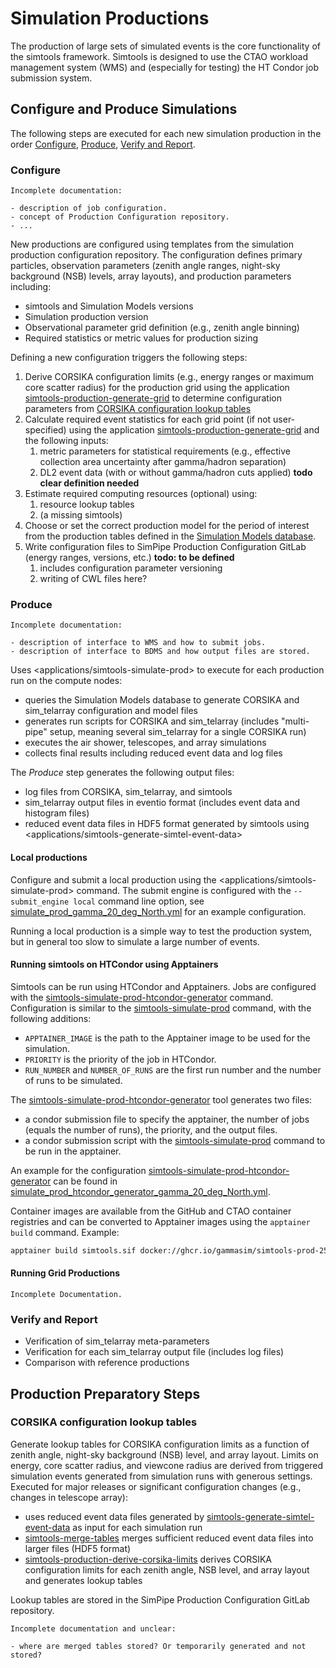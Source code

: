 # Simulation Productions

The production of large sets of simulated events is the core functionality of the simtools framework.
Simtools is designed to use the CTAO workload management system (WMS) and (especially for testing) the HT Condor job submission system.

## Configure and Produce Simulations

The following steps are executed for each new simulation production in the order [Configure](#configure), [Produce](#produce), [Verify and Report](#verify-and-report).

### Configure

```{warning}
Incomplete documentation:

- description of job configuration.
- concept of Production Configuration repository.
- ...
```

New productions are configured using templates from the simulation production configuration repository.
The configuration defines primary particles, observation parameters (zenith angle ranges, night-sky background (NSB) levels, array layouts), and production parameters including:

- simtools and Simulation Models versions
- Simulation production version
- Observational parameter grid definition (e.g., zenith angle binning)
- Required statistics or metric values for production sizing

Defining a new configuration triggers the following steps:

1. Derive CORSIKA configuration limits (e.g., energy ranges or maximum core scatter radius) for the production grid using the application [simtools-production-generate-grid](production_generate_grid) to determine configuration parameters from [CORSIKA configuration lookup tables](#corsika-configuration-lookup-tables)
2. Calculate required event statistics for each grid point (if not user-specified) using the application [simtools-production-generate-grid](production_generate_grid) and the following inputs:
    1. metric parameters for statistical requirements (e.g., effective collection area uncertainty after gamma/hadron separation)
    2. DL2 event data (with or without gamma/hadron cuts applied) **todo clear definition needed**
3. Estimate required computing resources (optional) using:
    1. resource lookup tables
    2. (a missing simtools)
4. Choose or set the correct production model for the period of interest from the production tables defined in the [Simulation Models database](https://gitlab.cta-observatory.org/cta-science/simulations/simulation-model/simulation-models/-/tree/main/simulation-models/productions?ref_type=heads).
5. Write configuration files to SimPipe Production Configuration GitLab (energy ranges, versions, etc.) **todo: to be defined**
    1. includes configuration parameter versioning
    2. writing of CWL files here?

### Produce

```{warning}
Incomplete documentation:

- description of interface to WMS and how to submit jobs.
- description of interface to BDMS and how output files are stored.

```

Uses <applications/simtools-simulate-prod>
to execute for each production run on the compute nodes:

- queries the Simulation Models database to generate CORSIKA and sim_telarray configuration and model files
- generates run scripts for CORSIKA and sim_telarray (includes "multi-pipe" setup, meaning several sim_telarray for a single CORSIKA run)
- executes the air shower, telescopes, and array simulations
- collects final results including reduced event data and log files

The *Produce* step generates the following output files:

- log files from CORSIKA, sim_telarray, and simtools
- sim_telarray output files in eventio format (includes event data and histogram files)
- reduced event data files in HDF5 format generated by simtools using <applications/simtools-generate-simtel-event-data>

#### Local productions

Configure and submit a local production using the <applications/simtools-simulate-prod> command.
The submit engine is configured with the `--submit_engine local` command line option, see
[simulate_prod_gamma_20_deg_North.yml](https://github.com/gammasim/simtools/blob/main/tests/integration_tests/config/simulate_prod_gamma_20_deg_North.yml) for an example configuration.

Running a local production is a simple way to test the production system, but in general too slow to simulate a large number of events.

#### Running simtools on HTCondor using Apptainers

Simtools can be run using HTCondor and Apptainers. Jobs are configured with the [simtools-simulate-prod-htcondor-generator](simulate_prod_htcondor_generator) command.
Configuration is similar to the [simtools-simulate-prod](simulate_prod) command, with the following additions:

- `APPTAINER_IMAGE` is the path to the Apptainer image to be used for the simulation.
- `PRIORITY` is the priority of the job in HTCondor.
- `RUN_NUMBER` and `NUMBER_OF_RUNS` are the first run number and the number of runs to be simulated.

The [simtools-simulate-prod-htcondor-generator](simulate_prod_htcondor_generator) tool generates two files:

- a condor submission file to specify the apptainer, the number of jobs (equals the number of runs), the priority, and the output files.
- a condor submission script with the [simtools-simulate-prod](simulate_prod) command to be run in the apptainer.

An example for the configuration [simtools-simulate-prod-htcondor-generator](simulate_prod_htcondor_generator) can be found in [simulate_prod_htcondor_generator_gamma_20_deg_North.yml]([tests/integration_tests/config/simulate_prod_htcondor_generator_gamma_20_deg_North.yml](https://github.com/gammasim/simtools/blob/main/tests/integration_tests/config/simulate_prod_htcondor_generator_gamma_20_deg_North.yml)).

Container images are available from the GitHub and CTAO container registries and can be converted to Apptainer images using the `apptainer build` command.
Example:

```bash
apptainer build simtools.sif docker://ghcr.io/gammasim/simtools-prod-250304-corsika-78000-bernlohr-1.69-prod6-baseline-qgs3-avx2:20250507-154410
```

#### Running Grid Productions

```{warning}
Incomplete Documentation.
```

### Verify and Report

- Verification of sim_telarray meta-parameters
- Verification for each sim_telarray output file (includes log files)
- Comparison with reference productions

## Production Preparatory Steps

### CORSIKA configuration lookup tables

Generate lookup tables for CORSIKA configuration limits as a function of zenith angle, night-sky background (NSB) level, and array layout.
Limits on energy, core scatter radius, and viewcone radius are derived from triggered simulation events generated from
simulation runs with generous settings.
Executed for major releases or significant configuration changes (e.g., changes in telescope array):

- uses reduced event data files generated by [simtools-generate-simtel-event-data](generate_simtel_event_data) as input for each simulation run
- [simtools-merge-tables](merge_tables) merges sufficient reduced event data files into larger files (HDF5 format)
- [simtools-production-derive-corsika-limits](production_derive_corsika_limits) derives CORSIKA configuration limits for each zenith angle, NSB level, and array layout and generates lookup tables

Lookup tables are stored in the SimPipe Production Configuration GitLab repository.

```{warning}
Incomplete documentation and unclear:

- where are merged tables stored? Or temporarily generated and not stored?

```
